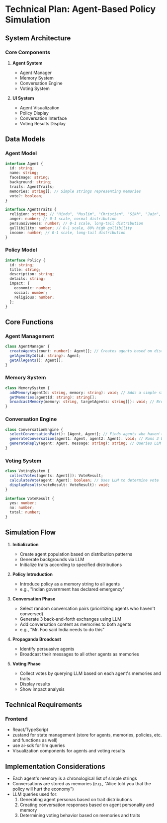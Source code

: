 # Technical Plan: Agent-Based Policy Simulation

## System Architecture

### Core Components

1. **Agent System**

   - Agent Manager
   - Memory System
   - Conversation Engine
   - Voting System

2. **UI System**
   - Agent Visualization
   - Policy Display
   - Conversation Interface
   - Voting Results Display

## Data Models

### Agent Model

```typescript
interface Agent {
  id: string;
  name: string;
  faceImage: string;
  background: string;
  traits: AgentTraits;
  memories: string[]; // Simple strings representing memories
  vote?: boolean;
}

interface AgentTraits {
  religion: string; // "Hindu", "Muslim", "Christian", "Sikh", "Jain", "Zoroastrian", "Buddhist", "Atheist", "Other"
  anger: number; // 0-1 scale, normal distribution
  persuasiveness: number; // 0-1 scale, long-tail distribution
  gullibility: number; // 0-1 scale, 80% high gullibility
  income: number; // 0-1 scale, long-tail distribution
}
```

### Policy Model

```typescript
interface Policy {
  id: string;
  title: string;
  description: string;
  details: string;
  impact: {
    economic: number;
    social: number;
    religious: number;
  };
}
```

## Core Functions

### Agent Management

```typescript
class AgentManager {
  createAgents(count: number): Agent[]; // Creates agents based on distribution patterns
  getAgentById(id: string): Agent;
  getAllAgents(): Agent[];
}
```

### Memory System

```typescript
class MemorySystem {
  addMemory(agentId: string, memory: string): void; // Adds a simple string memory
  getMemories(agentId: string): string[];
  broadcastMemory(memory: string, targetAgents: string[]): void; // Broadcasts a memory to multiple agents
}
```

### Conversation Engine

```typescript
class ConversationEngine {
  selectConversationPair(): [Agent, Agent]; // Finds agents who haven't had conversations
  generateConversation(agent1: Agent, agent2: Agent): void; // Runs 3 back-and-forth exchanges
  generateReply(agent: Agent, message: string): string; // Queries LLM for response based on personality
}
```

### Voting System

```typescript
class VotingSystem {
  collectVotes(agents: Agent[]): VoteResult;
  calculateVote(agent: Agent): boolean; // Uses LLM to determine vote
  displayResults(voteResult: VoteResult): void;
}

interface VoteResult {
  yes: number;
  no: number;
  total: number;
}
```

## Simulation Flow

1. **Initialization**

   - Create agent population based on distribution patterns
   - Generate backgrounds via LLM
   - Initialize traits according to specified distributions

2. **Policy Introduction**

   - Introduce policy as a memory string to all agents
   - e.g., "Indian government has declared emergency"

3. **Conversation Phase**

   - Select random conversation pairs (prioritizing agents who haven't conversed)
   - Generate 3 back-and-forth exchanges using LLM
   - Add conversation content as memories to both agents
   - e.g., "Mr. Foo said India needs to do this"

4. **Propaganda Broadcast**

   - Identify persuasive agents
   - Broadcast their messages to all other agents as memories

5. **Voting Phase**
   - Collect votes by querying LLM based on each agent's memories and traits
   - Display results
   - Show impact analysis

## Technical Requirements

### Frontend

- React/TypeScript
- zustand for state management (store for agents, memories, policies, etc. and functions as well)
- use ai-sdk for llm queries
- Visualization components for agents and voting results

## Implementation Considerations

- Each agent's memory is a chronological list of simple strings
- Conversations are stored as memories (e.g., "Alice told you that the policy will hurt the economy")
- LLM queries used for:
  1. Generating agent personas based on trait distributions
  2. Creating conversation responses based on agent personality and memory
  3. Determining voting behavior based on memories and traits
